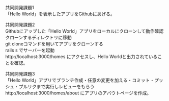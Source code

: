 共同開発課題1  
「Hello World」を表示したアプリをGithubにあげる。

共同開発課題2  
Githubにアップした「Hello World」アプリをローカルにクローンして動作確認  
クローンするディレクトリに移動  
git cloneコマンドを用いてアプリをクローンする  
rails s でサーバーを起動  
http://localhost:3000/homes にアクセスし、Hello Worldと出力されていることを確認。

共同開発課題3  
「Hello World」アプリでブランチ作成・任意の変更を加える・コミット・プッシュ・プルリクまで実行しレビューをもらう  
http://localhost:3000/homes/about にアプリのアバウトページを作成。
